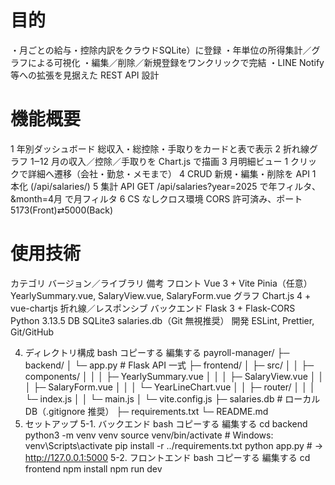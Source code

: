 #   目的
・⽉ごとの給与・控除内訳をクラウドSQLite）に登録
・年単位の所得集計／グラフによる可視化
・編集／削除／新規登録をワンクリックで完結
・LINE Notify 等への拡張を見据えた REST API 設計

#	機能概要
1	年別ダッシュボード	総収入・総控除・手取りをカードと表で表示
2	折れ線グラフ	1‒12 月の収入／控除／手取りを Chart.js で描画
3	月明細ビュー	1 クリックで詳細へ遷移（会社・勤怠・メモまで）
4	CRUD	新規・編集・削除を API 1 本化 (/api/salaries/<id>)
5	集計 API	GET /api/salaries?year=2025 で年フィルタ、&month=4月 で月フィルタ
6	CS なしクロス環境	CORS 許可済み、ポート 5173(Front)⇄5000(Back)

# 使用技術
カテゴリ	バージョン／ライブラリ	備考
フロント	Vue 3 + Vite
Pinia（任意）	YearlySummary.vue, SalaryView.vue, SalaryForm.vue
グラフ	Chart.js 4 + vue-chartjs	折れ線／レスポンシブ
バックエンド	Flask 3 + Flask-CORS	Python 3.13.5
DB	SQLite3	salaries.db（Git 無視推奨）
開発	ESLint, Prettier, Git/GitHub

4. ディレクトリ構成
bash
コピーする
編集する
payroll-manager/
├─ backend/
│  └─ app.py                # Flask API 一式
├─ frontend/
│  ├─ src/
│  │   ├─ components/
│  │   │   ├─ YearlySummary.vue
│  │   │   ├─ SalaryView.vue
│  │   │   ├─ SalaryForm.vue
│  │   │   └─ YearLineChart.vue
│  │   ├─ router/
│  │   │   └─ index.js
│  │   └─ main.js
│  └─ vite.config.js
├─ salaries.db               # ローカル DB（.gitignore 推奨）
├─ requirements.txt
└─ README.md
5. セットアップ
5-1. バックエンド
bash
コピーする
編集する
cd backend
python3 -m venv venv
source venv/bin/activate          # Windows: venv\Scripts\activate
pip install -r ../requirements.txt
python app.py     # → http://127.0.0.1:5000
5-2. フロントエンド
bash
コピーする
編集する
cd frontend
npm install
npm run dev